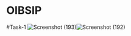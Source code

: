 # OIBSIP

#Task-1
![Screenshot (193)](https://github.com/aditibanerji/OIBSIP/assets/100026160/16046f1e-ae30-4344-87b0-49088983fac0)![Screenshot (192)](https://github.com/aditibanerji/OIBSIP/assets/100026160/4b42023b-dd93-47c6-89dc-1129142a6d84)

